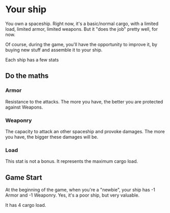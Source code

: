 # Your ship

You own a spaceship. Right now, it's a basic/normal cargo, with a limited load,
limited armor, limited weapons. But it "does the job" pretty well, for now.

Of course, during the game, you'll have the opportunity to improve it, by buying
new stuff and assemble it to your ship.

Each ship has a few stats

## Do the maths

### Armor

Resistance to the attacks. The more you have, the better you are protected
against Weapons.

### Weaponry

The capacity to attack an other spaceship and provoke damages. The more you have,
the bigger these damages will be.

### Load

This stat is not a bonus. It represents the maximum cargo load.

## Game Start

At the beginning of the game, when you're a "newbie", your ship has -1 Armor and
-1 Weaponry. Yes, it's a poor ship, but very valuable.

It has 4 cargo load.
